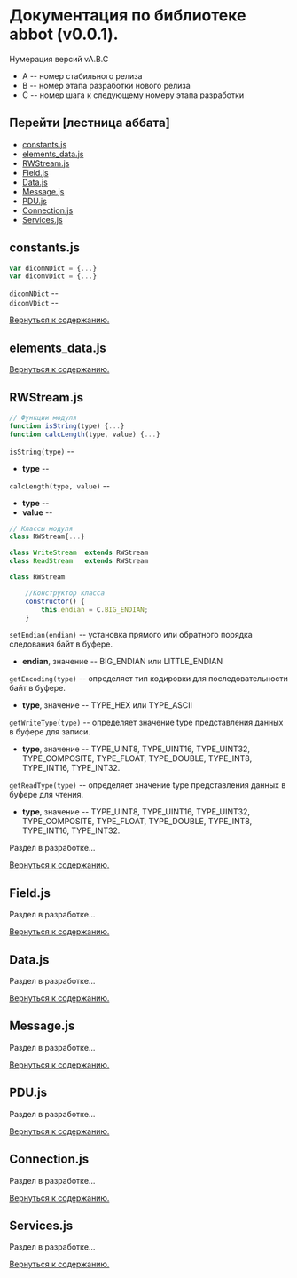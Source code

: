 # Документация по библиотеке abbot (v0.0.1).

Нумерация версий vA.B.C
+ A -- номер стабильного релиза
+ B -- номер этапа разработки нового релиза
+ C -- номер шага к следующему номеру этапа разработки




<a id="content.d"></a>
## Перейти [лестница аббата]
- [constants.js](#constants.d) <!-- d -- ссылки в documentation.md -->
- [elements_data.js](#element.d)
- [RWStream.js](#rwstream.d)
- [Field.js](#field.d)
- [Data.js](#data.d)
- [Message.js](#message.d)
- [PDU.js](#pdu.d)
- [Connection.js](#connection.d)
- [Services.js](#services.d)




<a id="constants.d"></a>
## constants.js
```js
var dicomNDict = {...}
var dicomVDict = {...}
```

`dicomNDict` --  
`dicomVDict` --


[Вернуться к содержанию.](#content.d)


<a id="elements.d"></a>
## elements_data.js




[Вернуться к содержанию.](#content.d)


<a id="rwstream.d"></a>
## RWStream.js
```js
// Функции модуля
function isString(type) {...}
function calcLength(type, value) {...}
```

`isString(type)` --
+ **type** --

`calcLength(type, value)` --
+ **type** --
+ **value** --

```js
// Классы модуля
class RWStream{...}

class WriteStream  extends RWStream
class ReadStream   extends RWStream
```



```js
class RWStream
```
```js
    //Конструктор класса
    constructor() {
        this.endian = C.BIG_ENDIAN;
    }
```

`setEndian(endian)` -- установка прямого или обратного порядка следования байт в буфере.
+ **endian**, значение -- BIG_ENDIAN или LITTLE_ENDIAN

`getEncoding(type)` -- определяет тип кодировки для последовательности байт в буфере.
+ **type**, значение -- TYPE_HEX или TYPE_ASCII

`getWriteType(type)` -- определяет значение type представления данных в буфере для записи.
+ **type**, значение --  TYPE_UINT8, TYPE_UINT16, TYPE_UINT32, TYPE_COMPOSITE, TYPE_FLOAT, TYPE_DOUBLE,
TYPE_INT8, TYPE_INT16, TYPE_INT32.

`getReadType(type)` -- определяет значение type представления данных в буфере для чтения.
+ **type**, значение -- TYPE_UINT8, TYPE_UINT16, TYPE_UINT32, TYPE_COMPOSITE, TYPE_FLOAT, TYPE_DOUBLE,
TYPE_INT8, TYPE_INT16, TYPE_INT32.





Раздел в разработке...



[Вернуться к содержанию.](#content.d)


<a id="field.d"></a>
## Field.js





Раздел в разработке...

[Вернуться к содержанию.](#content.d)


<a id="data.d"></a>
## Data.js



Раздел в разработке...

[Вернуться к содержанию.](#content.d)


<a id="message.d"></a>
## Message.js


Раздел в разработке...

[Вернуться к содержанию.](#content.d)


<a id="pdu.d"></a>
## PDU.js
Раздел в разработке...

[Вернуться к содержанию.](#content.d)


<a id="connection.d"></a>
## Connection.js

Раздел в разработке...

[Вернуться к содержанию.](#content.d)


<a id="services.d"></a>
## Services.js

Раздел в разработке...

[Вернуться к содержанию.](#content.d)

